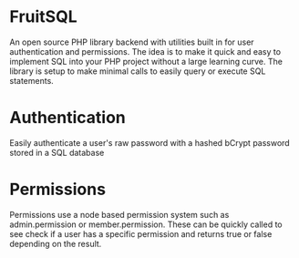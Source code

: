 # FruitSQL
An open source PHP library backend with utilities built in for user authentication and permissions. The idea is to make it quick and easy to implement SQL into your PHP project without a large learning curve. The library is setup to make minimal calls to easily query or execute SQL statements.

# Authentication
Easily authenticate a user's raw password with a hashed bCrypt password stored in a SQL database

# Permissions
Permissions use a node based permission system such as admin.permission or member.permission. These can be quickly called to see check if a user has a specific permission and returns true or false depending on the result.
